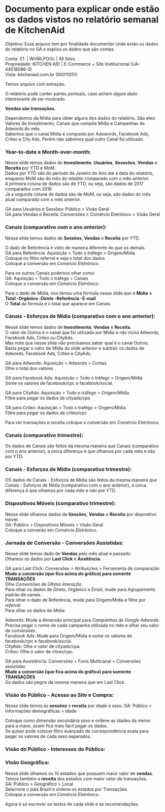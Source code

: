 # Documento para explicar onde estão os dados vistos no relatório semanal de KitchenAid

Objetivo: Esse arquivo tem por finalidade documentar onde estão os dados do relatório no GA e explica os dados que são contas.  
  
Conta: 01. | WHIRLPOOL | All Sites  
Propriedade: KITCHEN AID | E-Commerce + Site Institucional (UA-44518086-3)  
Vista: kitchenaid.com.br (90011251)  
  
Temos arquivo com extração.  
  
O relatório pode conter partes pontuais, caso achem algum dado interessante de ser mostrado.  
  
**Vendas são transações.**  
  
Dependemos da Mídia para obter alguns dos dados do relatório. São eles: Valores de Investimento, Canais que compõe Mídia e Campanhas de Adwords do mês.  
Sabemos que o canal Mídia é composto por Adowords, Facebook Ads, Criteo e City Ads. Porém não sabemos qual outro Canal foi utilizado.  

### Year-to-date e Month-over-month:

Nesse slide temos dados de **Investimento**, **Usuários**, **Sesssões**, **Vendas** e **Receita** por YTD e MoM.  
Dados por YTD são do período de Janeiro do Ano até a data do relatório, enquanto MoM são do mês do relaótio comparado com o mês anterior.  
A primeira coluna de dados são de YTD, ou seja, são dados de 2017 comparados com 2016.  
Já a segunda coluna de dados são de MoM, ou seja, são dados do mês atual comparado com o mês anterior.  
  
GA para Usuários e Sessões: Público > Visão Geral  
GA para Vendas e Receita: Conversões > Comércio Eletrônico > Visão Geral  

### Canais (comparativo com o ano anterior):

Nesse slide temos dados de **Sessões**, **Vendas** e **Receita** por YTD.  

O dado de Referência é visto de maneira diferente do que os demais.  
GA para Referência: Aquisição > Todo o tráfego > Origem/Mídia  
Coloque no filtro referral e veja o total dos dados  
Coloque a conversão em *Comércio Eletrônico*.  
  
Para os outros Canais podemos olhar como:  
GA: Aquisição > Todo o tráfego > Canais  
Coloque a conversão em *Comércio Eletrônico*.  
  
Para o dado de Mídia, nós temos uma fórmula nesse slide que é **Mídia = Total -Orgânico -Direto -Referência -E-mail**  
O **Total** da fórmula é o total que aparece em Canais.  

### Canais - Esforços de Mídia (comparativo com o ano anterior):

Nesse slide temos dados de **Investimento**, **Vendas** e **Receita**.  
O valor de Outros é o canal que foi utilizado por Mídia e não inclui Adwords, Facebook Ads, Criteo ou CityAds.  
Mas note que nesse slide não precisamos saber qual é o canal Outros. Basta pegar o valor de Mídia do slide anterior e subtrair os dados de Adwords, Facebook Ads, Criteo e CityAds.  
  
GA para Adwords: Aquisição > Adwords > Contas  
Olhe o total dos valores  
  
GA para Facebook Ads: Aquisição > Todo o tráfego > Origem/Mídia  
Some os valores de facebook/cpc e facebook/social.  
  
GA para CityAds: Aquisição > Todo o tráfego > Origem/Mídia  
Filtre para pegar os dados de cityads/cpa  
  
GA para Criteo: Aquisição > Todo o trafégo > Origem/Mídia  
Filtre para pegar os dados de criteo/cpc  
  
Para ver transações e receita coloque a conversão em *Comércio Eletrônico*.  
  
### Canais (comparativo trimestre):

Os dados de Canais são feitos da mesma maneira que Canais (comparativo com o ano anterior), a única diferença é que olhamos por cada mês e não por YTD.  

### Canais - Esforços de Mídia (comparativo trimestre):

OS dados de Canais - Esforços de Mídia são feitos da mesma maneira que Canais - Esforços de Mídia (comparativo com o ano anterior), a única diferença é que olhamos por cada mês e não por YTD.

### Dispositivos Móveis (comparativo trimestre):

Nesse slide olhamos dados de **Sessões**, **Vendas** e **Receita** por dispositivo móvel.  
GA: Público > Dispositivos Móveis > Visão Geral  
Coloque a converão em *Comércio Eletrônico*.  
  
### Jornada de Conversão - Conversões Assistidas:

Nesse slide temos dado de **Vendas** pelo mês atual e passado.  
Olhamos os dados por **Last Click** e **Assitência**.  
  
GA para Last Click: Conversões > Atribuições > Ferramenta de comparação  
**Mude a conversão (que fica acima do gráfico) para somente TRANSAÇÕES**  
Olhe *Conversões de Última interação*.  
Para olhar os dados de Direto, Orgânico e Email, mude para Agrupamento padrão de canais.  
Para olhar o dado de Referência, mude para Origem/Mídia e filtre por *referral*.  
Para olhar os dados de Mídia:  
  
Adwords: Mude a dimensão principal para *Campanhas de Google Adwords*. Precisa pegar o nome de cada campanha utilizada no mês e olhar seu valor de conversões.  
Facebook Ads: Mude para Origem/Mídia e some os valores de facebook/cpc e facebook/social.  
CityAds: Olhe o valor de cityads/cpa.  
Criteo: Olhe o valor de citreo/cpc.  
  
GA para Assistência: Conversões > Funis Multicanal > Conversões assistidas  
**Mude a conversão (que fica acima do gráfico) para somente TRANSAÇÕES**  
Os dados são pegos da mesma maneira que em Last Click.  
  
### Visão do Público - Acesso ao Site e Compra:

Nesse slide temos as **sessões** e **receita** por idade e sexo.
GA: Público > Informações demográficas > Idade  
  
Coloque como dimensão secundária *sexo* e ordene as idades da menor para a maior, assim fica mais fácil pegar os dados.  
Se quiser pode colocar filtro avançado de correspondência exata para pegar os valores de cada sexo separados.  
  
### Visão do Público - Interesses do Público:

### Visão Geográfica:

Nesse slide olhamos os 10 estados que possuem maior valor de **vendas**. Temos também a **receita** dos estados com maior valor de transações.  
GA: Público > Geográfico > Local  
Selecione o pais Brazil e ordene os estados por Transações.  
Coloque a conversão em *Comércio Eletrônico*.  
  
Agora é só escrever os textos de cada slide e as recomendações.
